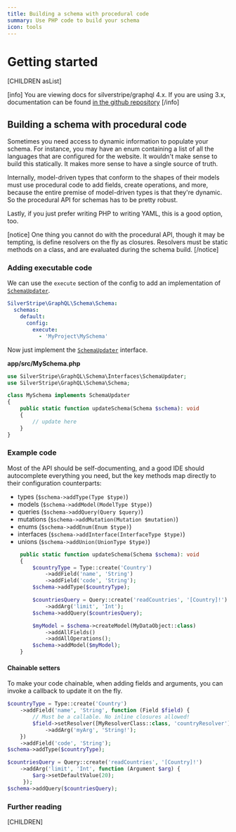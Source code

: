 ```yaml
---
title: Building a schema with procedural code
summary: Use PHP code to build your schema
icon: tools
---
```


# Getting started

[CHILDREN asList]

[info]
You are viewing docs for silverstripe/graphql 4.x.
If you are using 3.x, documentation can be found
[in the github repository](https://github.com/silverstripe/silverstripe-graphql/tree/3)
[/info]

## Building a schema with procedural code

Sometimes you need access to dynamic information to populate your schema. For instance, you
may have an enum containing a list of all the languages that are configured for the website. It
wouldn't make sense to build this statically. It makes more sense to have a single source
of truth.

Internally, model-driven types that conform to the shapes of their models must use procedural
code to add fields, create operations, and more, because the entire premise of model-driven
types is that they're dynamic. So the procedural API for schemas has to be pretty robust.

Lastly, if you just prefer writing PHP to writing YAML, this is a good option, too.

[notice]
One thing you cannot do with the procedural API, though it may be tempting, is define resolvers
on the fly as closures. Resolvers must be static methods on a class, and are evaluated during
the schema build.
[/notice]

### Adding executable code

We can use the `execute` section of the config to add an implementation of [`SchemaUpdater`](api:SilverStripe\GraphQL\Schema\Interfaces\SchemaUpdater).

```yaml
SilverStripe\GraphQL\Schema\Schema:
  schemas:
    default:
      config:
        execute:
          - 'MyProject\MySchema'
```

Now just implement the [`SchemaUpdater`](api:SilverStripe\GraphQL\Schema\Interfaces\SchemaUpdater) interface.

**app/src/MySchema.php**
```php
use SilverStripe\GraphQL\Schema\Interfaces\SchemaUpdater;
use SilverStripe\GraphQL\Schema\Schema;

class MySchema implements SchemaUpdater
{
    public static function updateSchema(Schema $schema): void
    {
        // update here
    }
}
```

### Example code

Most of the API should be self-documenting, and a good IDE should autocomplete everything you
need, but the key methods map directly to their configuration counterparts:

* types (`$schema->addType(Type $type)`)
* models (`$schema->addModel(ModelType $type)`)
* queries (`$schema->addQuery(Query $query)`)
* mutations (`$schema->addMutation(Mutation $mutation)`)
* enums (`$schema->addEnum(Enum $type)`)
* interfaces (`$schema->addInterface(InterfaceType $type)`)
* unions (`$schema->addUnion(UnionType $type)`)

```php
    public static function updateSchema(Schema $schema): void
    {
        $countryType = Type::create('Country')
            ->addField('name', 'String')
            ->addField('code', 'String');
        $schema->addType($countryType);

        $countriesQuery = Query::create('readCountries', '[Country]!')
            ->addArg('limit', 'Int');
        $schema->addQuery($countriesQuery);

        $myModel = $schema->createModel(MyDataObject::class)
            ->addAllFields()
            ->addAllOperations();
        $schema->addModel($myModel);
    }
```

#### Chainable setters

To make your code chainable, when adding fields and arguments, you can invoke a callback
to update it on the fly.

```php
$countryType = Type::create('Country')
    ->addField('name', 'String', function (Field $field) {
        // Must be a callable. No inline closures allowed!
        $field->setResolver([MyResolverClass::class, 'countryResolver'])
            ->addArg('myArg', 'String!');
    })
    ->addField('code', 'String');
$schema->addType($countryType);

$countriesQuery = Query::create('readCountries', '[Country]!')
    ->addArg('limit', 'Int', function (Argument $arg) {
        $arg->setDefaultValue(20);
     });
$schema->addQuery($countriesQuery);
```

### Further reading

[CHILDREN]
